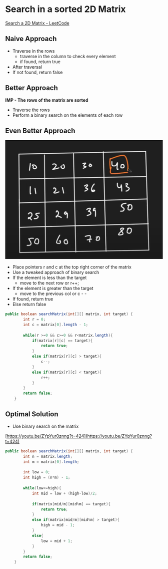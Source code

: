 # Search in a sorted 2D Matrix

[Search a 2D Matrix - LeetCode](https://leetcode.com/problems/search-a-2d-matrix)

## Naive Approach

- Traverse in the rows
    - traverse in the column to check every element
    - if found, return true
- After traversal
- If not found, return false

## Better Approach

**IMP - The rows of the matrix are sorted**

- Traverse the rows
- Perform a binary search on the elements of each row

## Even Better Approach

![Untitled](Search%20in%20a%20sorted%202D%20Matrix%2039baaff5b6fc460f9a08a85a758d9df4/Untitled.png)

- Place pointers r and c at the top right corner of the matrix
- Use a tweaked approach of binary search
- If the element is less than the target
    - move to the next row or r++;
- If the element is greater than the target
    - move to the previous col or c - -
- If found, return true
- Else return false

 

```java
public boolean searchMatrix(int[][] matrix, int target) {
        int r = 0;
        int c = matrix[0].length - 1;
        
        while(r >=0 && c>=0 && r<matrix.length){
            if(matrix[r][c] == target){
                return true;
            }
            else if(matrix[r][c] > target){
                c--;
            }
            else if(matrix[r][c] < target){
                r++;
            }
        }
        return false;
    }
```

## Optimal Solution

- Use binary search on the matrix

[https://youtu.be/ZYpYur0znng?t=424](https://youtu.be/ZYpYur0znng?t=424)

```java
public boolean searchMatrix(int[][] matrix, int target) {
        int n = matrix.length;
        int m = matrix[0].length;
        
        int low = 0;
        int high = (n*m) - 1;
        
        while(low<=high){
            int mid = low + (high-low)/2;
            
            if(matrix[mid/m][mid%m] == target){
                return true;
            }
            else if(matrix[mid/m][mid%m] > target){
                high = mid - 1;
            }
            else{
                low = mid + 1;
            }
        }
        return false;
    }
```
